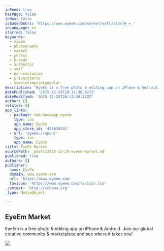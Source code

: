 ```yaml
---
inFeed: true
hasPage: false
inNav: false
isBasedOnUrl: 'https://www.eyeem.com/market/sell/start#_=_'
inLanguage: en
starred: false
keywords:
  - eyeem
  - photography
  - market
  - photos
  - brands
  - authentic
  - sell
  - non-exclusive
  - privacyterms
  - serviceimprintpopular
description: 'EyeEm is a free photo & editing app on iPhone & Android. Join our global creative community & marketplace and see where it takes you!'
datePublished: '2015-12-20T20:11:36.827Z'
dateModified: '2015-12-20T20:11:30.272Z'
author: []
related: []
app_links:
  - package: com.baseapp.eyeem
    type: ios
    app_name: EyeEm
    app_store_id: '445638931'
  - url: 'eyeem://open/'
    type: ios
    app_name: EyeEm
title: EyeEm Market
sourcePath: _posts/2015-12-20-eyeem-market.md
published: true
authors: []
publisher:
  name: EyeEm
  domain: www.eyeem.com
  url: 'https://www.eyeem.com'
  favicon: 'https://www.eyeem.com/favicon.ico'
_context: 'http://schema.org'
_type: MediaObject

---
```

<article style=""><h1>EyeEm Market</h1><p>EyeEm is a free photo &amp; editing app on iPhone &amp; Android. Join our global creative community &amp; marketplace and see where it takes you!</p><img src="https://s3-us-west-2.amazonaws.com/the-grid-img/p/0eff63b00fd4101f7924ca2ea717148231db4c1c.jpg" /></article>